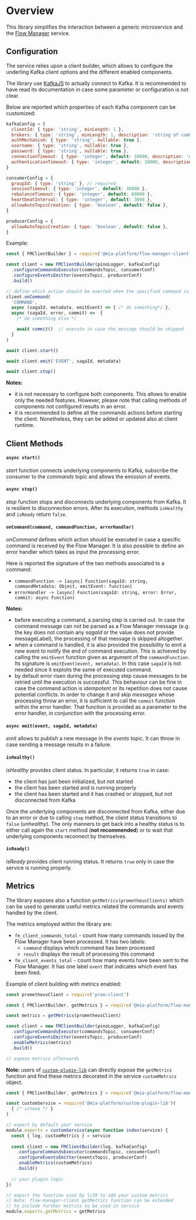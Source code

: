 # Overview

This library simplifies the interaction between a generic microservice and the [Flow Manager](https://docs.mia-platform.eu/docs/runtime_suite/flow-manager-service/overview) service.

## Configuration

The service relies upon a client builder, which allows to configure the
underling Kafka client options and the different enabled components.

The library use [KafkaJS](https://kafka.js.org/) to actually connect to
Kafka. It is recommended to have read its documentation in case some parameter or configuration is not clear.

Below are reported which properties of each Kafka component can be customized:

```javascript
kafkaConfig = {
  clientId: { type: 'string', minLength: 1 },
  brokers: { type: 'string', minLength: 1, description: 'string of comma separated brokers address' },
  authMechanism: { type: 'string', nullable: true },
  username: { type: 'string', nullable: true },
  password: { type: 'string', nullable: true },
  connectionTimeout: { type: 'integer', default: 10000, description: 'milliseconds' },
  authenticationTimeout: { type: 'integer', default: 10000, description: 'milliseconds' }
}

consumerConfig = {
  groupId: { type: 'string' }, // required
  sessionTimeout: { type: 'integer', default: 30000 },
  rebalanceTimeout: { type: 'integer', default: 60000 },
  heartbeatInterval: { type: 'integer', default: 3000 },
  allowAutoTopicCreation: { type: 'boolean', default: false },
}

producerConfig = {
  allowAutoTopicCreation: { type: 'boolean', default: false },
}
```

Example:

```javascript
const { FMClientBuilder } = require('@mia-platform/flow-manager-client')

const client = new FMClientBuilder(pinoLogger, kafkaConfig)
  .configureCommandsExecutor(commandsTopic, consumerConf)
  .configureEventsEmitter(eventsTopic, producerConf)
  .build()

// define which action should be exected when the specified command is received
client.onCommand(
  'COMMAND',
  async (sagaId, metadata, emitEvent) => { /* do something*/ },
  async (sagaId, error, commit) =>  {
    /* do something else */

    await commit()  // execute in case the message should be skipped
  }
)

await client.start()

await client.emit('EVENT', sagaId, metadata)

await client.stop()
```

**Notes:**
- it is not necessary to configure both components. This allows to enable only the needed features.
  However, please note that calling methods of components not configured results in an error.
- it is recommended to define all the commands actions before starting the client.
  Nonetheless, they can be added or updated also at client runtime.

## Client Methods

#### `async start()`
_start_ function connects underlying components to Kafka, subscribe
the consumer to the _commands_ topic and allows the emission of events.

#### `async stop()`
_stop_ function stops and disconnects underlying components from Kafka. It is resilient to disconnection errors.
After its execution, methods `isHealthy` and `isReady` return `false`.

#### `onCommand(command, commandFunction, errorHandler)`
_onCommand_ defines which action should be executed in case a specific command is received by the Flow Manager.
It is also possible to define an error handler which takes as input the processing error.

Here is reported the signature of the two methods associated to a command:

- `commandFunction -> [async] Function(sagaId: string, commandMetadata: Object, emitEvent: function)`
- `errorHandler -> [async] Function(sagaId: string, error: Error, commit: async Function)`

**Notes:**
- before executing a command, a parsing step is carried out. In case the command message can not be
parsed as a Flow Manager message (e.g. the key does not contain any _sagaId_ or the value does not provide messageLabel),
  the processing of that message is skipped altogether.
- when a command is handled, it is also provided the possibility to emit a new event to notify the end of command execution.
  This is achieved by calling the `emitEvent` function given as argument of the `commandFunction`.
  Its signature is `emitEvent(event, metadata)`. In this case `sagaId` is not needed since it exploits the same of executed command. 
- by default error risen during the processing step cause messages to be retried until the
execution is successful. This behaviour can be fine in case the command action is _idempotent_
  or its repetition does not cause potential conflicts.
  In order to change it and *skip messages* whose processing throw an error,
  it is sufficient to call the `commit` function within the error handler.
  That function is provided as a parameter to the error handler, in conjunction with the processing error.

#### `async emit(event, sagaId, metadata)`
_emit_ allows to publish a new message in the _events_ topic. It can throw in case sending a message results in a failure.

#### `isHealthy()`
_isHealthy_ provides client status. In particular, it returns `true` in case:
- the client has just been initialized, but not started
- the client has been started and is running properly
- the client has been started and it has crashed or stopped, but not disconnected from Kafka

Once the underlying components are disconnected from Kafka, either due to an error or due to calling `stop` method,
the client status transitions to `false` (_unhealthy_).
The only manners to get back into a healthy status is to either call again the `start` method (**not recommended**)
or to wait that underlying components reconnect by themselves.

#### `isReady()`
_isReady_ provides client running status. It returns `true` only in case the service is running properly.


## Metrics

The library exposes also a function `getMetrics(prometheusClients)` which can be used
to generate useful metrics related the commands and events handled by the client.

The metrics employed within the library are:

- `fm_client_commands_total` - count how many commands issued by the Flow Manager have been processed.
  It has two labels:
  - `command` displays which command has been processed
  - `result` displays the result of processing this command
- `fm_client_events_total` - count how many events have been sent to the Flow Manager.
  It has one label `event` that indicates which event has been fired.

Example of client building with metrics enabled:

```javascript
const prometheusClient = require('prom-client')

const { FMClientBuilder, getMetrics } = require('@mia-platform/flow-manager-client')

const metrics = getMetrics(prometheusClient)

const client = new FMClientBuilder(pinoLogger, kafkaConfig)
  .configureCommandsExecutor(commandsTopic, consumerConf)
  .configureEventsEmitter(eventsTopic, producerConf)
  .enableMetrics(metrics)
  .build()

// expose metrics afterwards
```

**Note:** users of [`custom-plugin-lib`](https://github.com/mia-platform/custom-plugin-lib)
can directly expose the `getMetrics` function and find these metrics decorated
in the service `customMetrics` object.

```javascript
const { FMClientBuilder, getMetrics } = require('@mia-platform/flow-manager-client')

const customService = require('@mia-platform/custom-plugin-lib')(
  { /* schema */ }
)

// export by default your service
module.exports = customService(async function index(service) {
  const { log, customMetrics } = service
  
  const client = new FMClientBuilder(log, kafkaConfig)
    .configureCommandsExecutor(commandsTopic, consumerConf)
    .configureEventsEmitter(eventsTopic, producerConf)
    .enableMetrics(customMetrics)
    .build()
  
  // your plugin logic
})

// export the function used by lc39 to add your custom metrics
// Note: flow-manager-client getMetrics function can be extended
// to include further metrics to be used in service
module.exports.getMetrics = getMetrics
```